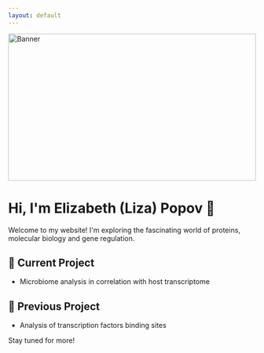 ```yaml
---
layout: default
---
```

<link rel="stylesheet" href="/elizabethp.github.io/assets/style.css">

<img src="/elizabethp.github.io/assets/site-banner.svg" alt="Banner" style="width:100%; max-height:300px;" />

# Hi, I'm Elizabeth (Liza) Popov 👋

Welcome to my website! I'm exploring the fascinating world of proteins, molecular biology and gene regulation.

## 🔬 Current Project
- Microbiome analysis in correlation with host transcriptome

## 🔬 Previous Project
- Analysis of transcription factors binding sites

Stay tuned for more!

